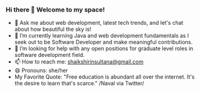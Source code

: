 ### Hi there 👋 Welcome to my space!
- 💬 Ask me about web development, latest tech trends, and let's chat about how beautiful the sky is!
- 🌱 I’m currently learning Java and web development fundamentals as I seek out to be Software Developer and make meaningful contributions.
- 🤔 I’m looking for help with any open positions for graduate level roles in software development field.
- 📫 How to reach me: shaikshirinsultana@gmail.com
- 😄 Pronouns: she/her
- My Favorite Quote: "Free education is abundant all over the internet. It's the desire to learn that's scarce." /Naval via Twitter/
